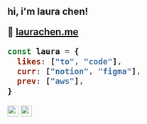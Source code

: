 <h2> hi, i'm laura chen!

 :love_letter: [laurachen.me](https://laurachen.me)

```javascript
const laura = {
  likes: ["to", "code"],
  curr: ["notion", "figma"],
  prev: ["aws"],
}
```


<p><a href="https://twitter.com/laurathesimp"><img src="https://img.shields.io/badge/twitter-%231DA1F2.svg?&style=for-the-badge&logo=twitter&logoColor=white" height=25></a> <a href="https://www.linkedin.com/in/laura-chen-8a9a9625a/"><img src="https://img.shields.io/badge/linkedin-%230077B5.svg?&style=for-the-badge&logo=linkedin&logoColor=white" height=25></a></p>
